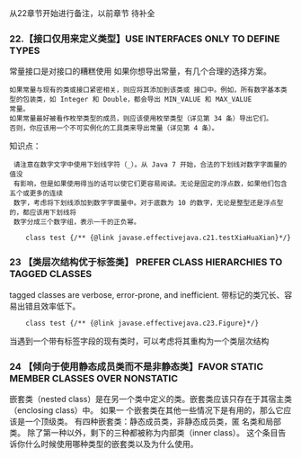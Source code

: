 
从22章节开始进行备注，以前章节 待补全

### 22.【接口仅用来定义类型】USE INTERFACES ONLY TO DEFINE TYPES
常量接口是对接口的糟糕使用
如果你想导出常量，有几个合理的选择方案。

    如果常量与现有的类或接口紧密相关，则应将其添加到该类或 接口中。例如，所有数字基本类型的包装类，如 Integer 和 Double，都会导出 MIN_VALUE 和 MAX_VALUE
    常量。
    如果常量最好被看作枚举类型的成员，则应该使用枚举类型（详⻅第 34 条）导出它们。
    否则，你应该用一个不可实例化的工具类来导出常量（详⻅第 4 条）。

 知识点：

     请注意在数字文字中使用下划线字符（_）。从 Java 7 开始，合法的下划线对数字字面量的值没
     有影响，但是如果使用得当的话可以使它们更容易阅读。无论是固定的浮点数，如果他们包含五个或更多的连续
     数字，考虑将下划线添加到数字字面量中。对于底数为 10 的数字，无论是整型还是浮点型的，都应该用下划线将
     数字分成三个数字组，表示一千的正负幂。

```jshelllanguage
    class test {/** {@link javase.effectivejava.c21.testXiaHuaXian}*/}
```
### 23 【类层次结构优于标签类】 PREFER CLASS HIERARCHIES TO TAGGED CLASSES
tagged classes are verbose, error-prone, and inefficient.
带标记的类冗长、容易出错且效率低下。  
```jshelllanguage
    class test {/** {@link javase.effectivejava.c23.Figure}*/}
```
当遇到一个带有标签字段的现有类时，可以考虑将其重构为一个类层次结构

### 24 【倾向于使用静态成员类而不是非静态类】FAVOR STATIC MEMBER CLASSES OVER NONSTATIC
嵌套类（nested class）是在另一个类中定义的类。嵌套类应该只存在于其宿主类（enclosing class）中。
如果一 个嵌套类在其他一些情况下是有用的，那么它应该是一个顶级类。
有四种嵌套类：静态成员类，非静态成员类，匿 名类和局部类。
除了第一种以外，剩下的三种都被称为内部类（inner class）。
这个条目告诉你什么时候使用哪种类型的嵌套类以及为什么使用。
